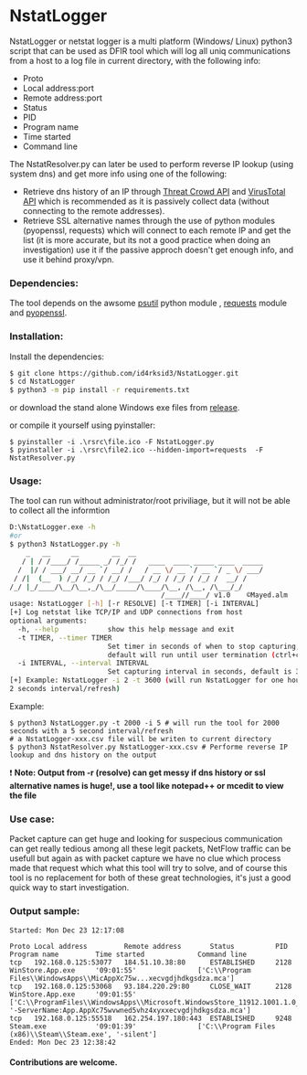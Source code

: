 # NstatLogger

NstatLogger or netstat logger is a multi platform (Windows/ Linux) python3 script that can be used as DFIR tool which will log all uniq communications from a host to a log file in current directory, with the following info:

  - Proto
  - Local address:port
  - Remote address:port
  - Status
  - PID
  - Program name
  - Time started
  - Command line
  
The NstatResolver.py can later be used to perform reverse IP lookup (using system dns) and get more info using one of the following:
  - Retrieve dns history of an IP through [Threat Crowd API](https://github.com/AlienVault-OTX/ApiV2) and [VirusTotal API](https://developers.virustotal.com/v3.0/reference) which is recommended as it is passively collect data (without connecting to the remote addresses).
  - Retrieve SSL alternative names through the use of python modules (pyopenssl, requests) which will connect to each remote IP and get the list (it is more accurate, but its not a good practice when doing an investigation) use it if the passive approch doesn't get enough info, and use it behind proxy/vpn. 

### Dependencies:
The tool depends on the awsome [psutil](https://github.com/giampaolo/psutil) python module , [requests](https://pypi.org/project/requests/) module and [pyopenssl](https://pypi.org/project/pyOpenSSL/).

### Installation:
Install the dependencies:
```sh
$ git clone https://github.com/id4rksid3/NstatLogger.git
$ cd NstatLogger
$ python3 -m pip install -r requirements.txt
```
or download the stand alone Windows exe files from [release](https://github.com/iD4rksid3/NstatLogger/releases).

or compile it yourself using pyinstaller:
```
$ pyinstaller -i .\rsrc\file.ico -F NstatLogger.py
$ pyinstaller -i .\rsrc\file2.ico --hidden-import=requests  -F NstatResolver.py
```
### Usage:
The tool can run without administrator/root priviliage, but it will not be able to collect all the informtion
```sh
D:\NstatLogger.exe -h
#or
$ python3 NstatLogger.py -h
    _   __     __        __  __
   / | / /____/ /_____ _/ /_/ /   ____  ____ _____ ____  _____
  /  |/ / ___/ __/ __ `/ __/ /   / __ \/ __ `/ __ `/ _ \/ ___/
 / /|  (__  ) /_/ /_/ / /_/ /___/ /_/ / /_/ / /_/ /  __/ /
/_/ |_/____/\__/\__,_/\__/_____/\____/\__, /\__, /\___/_/
                                     /____//____/ v1.0    ©Mayed.alm
usage: NstatLogger [-h] [-r RESOLVE] [-t TIMER] [-i INTERVAL]
[+] Log netstat like TCP/IP and UDP connections from host
optional arguments:
  -h, --help            show this help message and exit
  -t TIMER, --timer TIMER
                        Set timer in seconds of when to stop capturing,
                        default will run until user termination (ctrl+c)
  -i INTERVAL, --interval INTERVAL
                        Set capturing interval in seconds, default is 3
[+] Example: NstatLogger -i 2 -t 3600 (will run NstatLogger for one hour, with
2 seconds interval/refresh)
```
Example:
```
$ python3 NstatLogger.py -t 2000 -i 5 # will run the tool for 2000 seconds with a 5 second interval/refresh
# a NstatLogger-xxx.csv file will be writen to current directory
$ python3 NstatResolver.py NstatLogger-xxx.csv # Performe reverse IP lookup and dns history on the output
```
:exclamation: **Note: Output from -r (resolve) can get messy if dns history or ssl alternative names is huge!, use a tool like notepad++ or mcedit to view the file**

### Use case:
Packet capture can get huge and looking for suspecious communication can get really tedious among all these legit packets, NetFlow traffic can be usefull but again as with packet capture we have no clue which process made that request which what this tool will try to solve, and of course this tool is no replacement for both of these great technologies, it's just a good quick way to start investigation.

### Output sample:
```
Started: Mon Dec 23 12:17:08

Proto Local address         Remote address       Status          PID        Program name         Time started             Command line
tcp   192.168.0.125:53077   184.51.10.38:80      ESTABLISHED     2128       WinStore.App.exe     '09:01:55'               ['C:\\Program Files\\WindowsApps\\MicAppXc75w...xecvgdjhdkgsdza.mca']
tcp   192.168.0.125:53068   93.184.220.29:80     CLOSE_WAIT      2128       WinStore.App.exe     '09:01:55'               ['C:\\ProgramFiles\\WindowsApps\\Microsoft.WindowsStore_11912.1001.1.0_x64__8wekyb3d8bbwe\\WinStore.App.exe', '-ServerName:App.AppXc75wvwned5vhz4xyxxecvgdjhdkgsdza.mca']
tcp   192.168.0.125:55518   162.254.197.180:443  ESTABLISHED     9248       Steam.exe            '09:01:39'               ['C:\\Program Files (x86)\\Steam\\Steam.exe', '-silent']
Ended: Mon Dec 23 12:38:42
```
#### Contributions are welcome.
